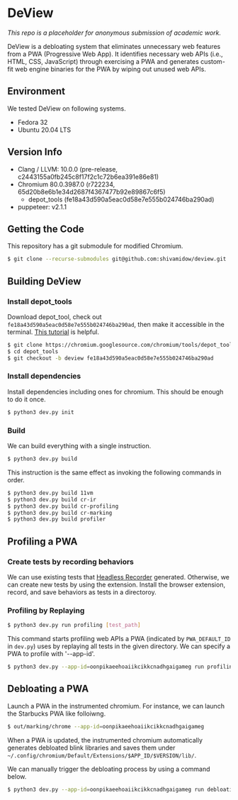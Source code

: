 DeView
======
*This repo is a placeholder for anonymous submission of academic work.*

DeView is a debloating system that eliminates unnecessary web features from a PWA
(Progressive Web App). It identifies necessary web APIs (i.e., HTML, CSS, JavaScript)
through exercising a PWA and generates custom-fit web engine binaries for the PWA
by wiping out unused web APIs.

Environment
-----------
We tested DeView on following systems.
* Fedora 32
* Ubuntu 20.04 LTS

Version Info
------------
* Clang / LLVM: 10.0.0 (pre-release, c2443155a0fb245c8f17f2c1c72b6ea391e86e81)
* Chromium 80.0.3987.0 (r722234, 65d20b8e6b1e34d2687f4367477b92e89867c6f5)
  + depot_tools (fe18a43d590a5eac0d58e7e555b024746ba290ad)
* puppeteer: v2.1.1

Getting the Code
----------------
This repository has a git submodule for modified Chromium.
```bash
$ git clone --recurse-submodules git@github.com:shivamidow/deview.git
```

Building DeView
---------------
### Install depot_tools ###
Download depot_tool, check out `fe18a43d590a5eac0d58e7e555b024746ba290ad`, then
make it accessible in the terminal.
[This tutorial](https://commondatastorage.googleapis.com/chrome-infra-docs/flat/depot_tools/docs/html/depot_tools_tutorial.html#_setting_up) is helpful.
```bash
$ git clone https://chromium.googlesource.com/chromium/tools/depot_tools.git
$ cd depot_tools
$ git checkout -b deview fe18a43d590a5eac0d58e7e555b024746ba290ad
```

### Install dependencies ###
Install dependencies including ones for chromium. This should be enough to do it once.
```bash
$ python3 dev.py init
```

### Build ###
We can build everything with a single instruction.
```bash
$ python3 dev.py build
```
This instruction is the same effect as invoking the following commands in order.
```bash
$ python3 dev.py build 11vm
$ python3 dev.py build cr-ir
$ python3 dev.py build cr-profiling
$ python3 dev.py build cr-marking
$ python3 dev.py build profiler
```

Profiling a PWA
---------------
### Create tests by recording behaviors
We can use existing tests that
[Headless Recorder](https://chrome.google.com/webstore/detail/headless-recorder/djeegiggegleadkkbgopoonhjimgehda?hl=en)
generated. Otherwise, we can create new tests by using the extension.
Install the browser extension, record, and save behaviors as tests in a directoroy.

### Profiling by Replaying
```bash
$ python3 dev.py run profiling [test_path]
```
This command starts profiling web APIs a PWA (indicated by `PWA_DEFAULT_ID` in `dev.py`) uses
by replaying all tests in the given directory. We can specify a PWA to profile with '--app-id'.
```bash
$ python3 dev.py --app-id=oonpikaeehoaiikcikkcnadhgaigameg run profiling [test_path]
```

Debloating a PWA
----------------
Launch a PWA in the instrumented chromium. For instance,
we can launch the Starbucks PWA like folloiwng.
```bash
$ out/marking/chrome --app-id=oonpikaeehoaiikcikkcnadhgaigameg
```
When a PWA is updated, the instrumented chromium automatically generates
debloated blink libraries and saves them under
`~/.config/chromium/Default/Extensions/$APP_ID/$VERSION/lib/`.

We can manually trigger the debloating process by using a command below.
```bash
$ python3 dev.py --app-id=oonpikaeehoaiikcikkcnadhgaigameg run debloating
```
